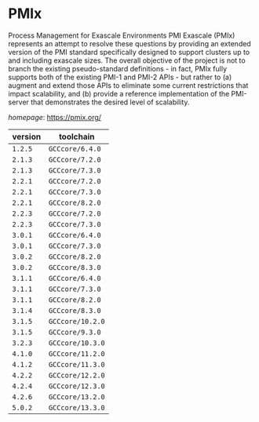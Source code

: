 # PMIx

Process Management for Exascale Environments PMI Exascale (PMIx) represents an attempt to resolve these questions by providing an extended version of the PMI standard specifically designed to support clusters up to and including exascale sizes. The overall objective of the project is not to branch the existing pseudo-standard definitions - in fact, PMIx fully supports both of the existing PMI-1 and PMI-2 APIs - but rather to (a) augment and extend those APIs to eliminate some current restrictions that impact scalability, and (b) provide a reference implementation of the PMI-server that demonstrates the desired level of scalability.

*homepage*: <https://pmix.org/>

version | toolchain
--------|----------
``1.2.5`` | ``GCCcore/6.4.0``
``2.1.3`` | ``GCCcore/7.2.0``
``2.1.3`` | ``GCCcore/7.3.0``
``2.2.1`` | ``GCCcore/7.2.0``
``2.2.1`` | ``GCCcore/7.3.0``
``2.2.1`` | ``GCCcore/8.2.0``
``2.2.3`` | ``GCCcore/7.2.0``
``2.2.3`` | ``GCCcore/7.3.0``
``3.0.1`` | ``GCCcore/6.4.0``
``3.0.1`` | ``GCCcore/7.3.0``
``3.0.2`` | ``GCCcore/8.2.0``
``3.0.2`` | ``GCCcore/8.3.0``
``3.1.1`` | ``GCCcore/6.4.0``
``3.1.1`` | ``GCCcore/7.3.0``
``3.1.1`` | ``GCCcore/8.2.0``
``3.1.4`` | ``GCCcore/8.3.0``
``3.1.5`` | ``GCCcore/10.2.0``
``3.1.5`` | ``GCCcore/9.3.0``
``3.2.3`` | ``GCCcore/10.3.0``
``4.1.0`` | ``GCCcore/11.2.0``
``4.1.2`` | ``GCCcore/11.3.0``
``4.2.2`` | ``GCCcore/12.2.0``
``4.2.4`` | ``GCCcore/12.3.0``
``4.2.6`` | ``GCCcore/13.2.0``
``5.0.2`` | ``GCCcore/13.3.0``
